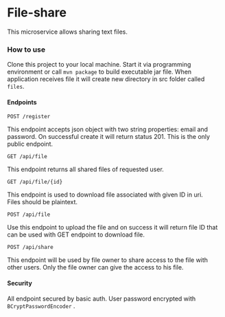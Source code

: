 # File-share

This microservice allows sharing text files.

### How to use

Clone this project to your local machine. Start it via programming environment or call `mvn package` to build executable
jar file. When application receives file it will create new directory in src folder called `files`.

#### Endpoints

`POST /register`

This endpoint accepts json object with two string properties: email and password. On successful create it will return
status 201. This is the only public endpoint.

`GET /api/file`

This endpoint returns all shared files of requested user.

`GET /api/file/{id}`

This endpoint is used to download file associated with given ID in uri.  
Files should be plaintext.

`POST /api/file`

Use this endpoint to upload the file and on success it will return file ID that can be used with GET endpoint to
download file.

`POST /api/share`

This endpoint will be used by file owner to share access to the file with other users. Only the file owner can give the
access to his file.

#### Security

All endpoint secured by basic auth. User password encrypted with `BCryptPasswordEncoder` .